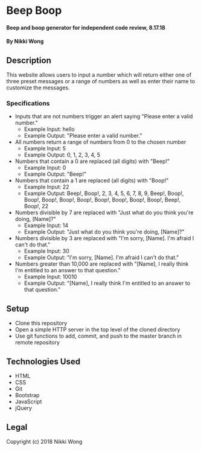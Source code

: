 # Beep Boop

#### Beep and boop generator for independent code review, 8.17.18

#### By Nikki Wong

## Description

This website allows users to input a number which will return either one of three preset messages or a range of numbers as well as enter their name to customize the messages.

### Specifications
* Inputs that are not numbers trigger an alert saying "Please enter a valid number."
  * Example Input: hello
  * Example Output: "Please enter a valid number."
* All numbers return a range of numbers from 0 to the chosen number
  * Example Input: 5
  * Example Output: 0, 1, 2, 3, 4, 5
* Numbers that contain a 0 are replaced (all digits) with "Beep!"
  * Example Input: 0
  * Example Output: "Beep!"
* Numbers that contain a 1 are replaced (all digits) with "Boop!"
  * Example Input: 22
  * Example Output: Beep!, Boop!, 2, 3, 4, 5, 6, 7, 8, 9, Beep!, Boop!, Boop!, Boop!, Boop!, Boop!, Boop!, Boop!, Boop!, Boop!, Beep!, Boop!, 22
* Numbers divisible by 7 are replaced with "Just what do you think you're doing, [Name]?"
  * Example Input: 14
  * Example Output: "Just what do you think you're doing, [Name]?"
* Numbers divisible by 3 are replaced with "I'm sorry, [Name]. I'm afraid I can't do that."
  * Example Input: 30
  * Example Output: "I'm sorry, [Name]. I'm afraid I can't do that."
* Numbers greater than 10,000 are replaced with "[Name], I really think I'm entitled to an answer to that question."
  * Example Input: 10010
  * Example Output: "[Name], I really think I'm entitled to an answer to that question."

## Setup

* Clone this repository
* Open a simple HTTP server in the top level of the cloned directory
* Use git functions to add, commit, and push to the master branch in remote repository

## Technologies Used

* HTML
* CSS
* Git
* Bootstrap
* JavaScript
* jQuery

## Legal
Copyright (c) 2018 Nikki Wong
